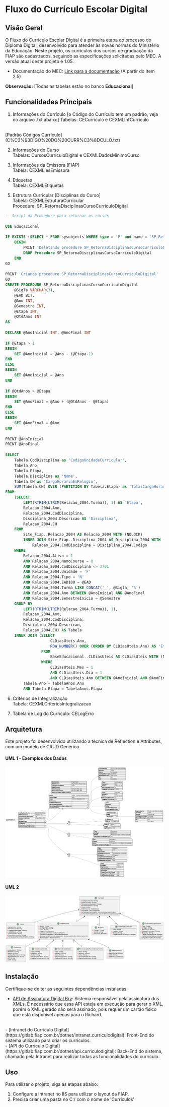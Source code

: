 # Fluxo do Currículo Escolar Digital

## Visão Geral
O Fluxo do Currículo Escolar Digital é a primeira etapa do processo do Diploma Digital, desenvolvido para atender às novas normas do Ministério da Educação. Neste projeto, os currículos dos cursos de graduação da FIAP são cadastrados, seguindo as especificações solicitadas pelo MEC. A versão atual deste projeto é 1.05.

- Documentação do MEC: [Link para a documentação](http://portal.mec.gov.br/diplomadigital/?pagina=pacote-instituicoes) (A partir do Item 2.5)

**Observação:** [Todas as tabelas estão no banco **Educacional**]

## Funcionalidades Principais
1. Informações do Currículo [o Código do Currículo tem um padrão, veja no arquivo .txt abaixo]
Tabelas: CECurriculo e CEXMLInfCurriculo
<br>
    [Padrão Códigos Currículo](C%C3%93DIGO%20DO%20CURR%C3%8DCULO.txt)
    
2. Informações do Curso <br>
Tabelas: CursosCurriculoDigital e CEXMLDadosMinimoCurso

3. Informações da Emissora (FIAP) <br>
Tabela: CEXMLIesEmissora

4. Etiquetas <br>
Tabela: CEXMLEtiquetas

5. Estrutura Curricular [Disciplinas do Curso] <br>
Tabela: CEXMLEstruturaCurricular <br>
Procedure: SP_RetornaDisciplinasCursoCurriculoDigital

```sql
-- Script da Procedure para retornar os cursos

USE Educacional

IF EXISTS (SELECT * FROM sysobjects WHERE type = 'P' and name = 'SP_RetornaDisciplinasCursoCurriculoDigital')
	BEGIN
		PRINT 'Deletando procedure SP_RetornaDisciplinasCursoCurriculoDigital'
		DROP Procedure SP_RetornaDisciplinasCursoCurriculoDigital
	END
GO

PRINT 'Criando procedure SP_RetornaDisciplinasCursoCurriculoDigital'
GO
CREATE PROCEDURE SP_RetornaDisciplinasCursoCurriculoDigital
	@Sigla VARCHAR(3),
	@EAD BIT,
	@Ano INT,
	@Semestre INT,
	@Etapa INT,
	@QtdAnos INT
AS

DECLARE @AnoInicial INT, @AnoFinal INT

IF @Etapa > 1
BEGIN
	SET @AnoInicial = @Ano - (@Etapa-1)
END
ELSE
BEGIN
	SET @AnoInicial = @Ano
END

IF @QtdAnos > @Etapa
BEGIN
	SET @AnoFinal = @Ano + (@QtdAnos - @Etapa)
END
ELSE
BEGIN
	SET @AnoFinal = @Ano
END

PRINT @AnoInicial
PRINT @AnoFinal

SELECT
	Tabela.CodDisciplina as 'CodigoUnidadeCurricular',
	Tabela.Ano,
	Tabela.Etapa,
	Tabela.Disciplina as 'Nome',
	Tabela.CH as 'CargaHorariaEmRelogio',
	SUM(Tabela.CH) OVER (PARTITION BY Tabela.Etapa) as 'TotalCargaHorariaEtapa'
FROM
	(SELECT
		LEFT(RTRIM(LTRIM(Relacao_2004.Turma)), 1) AS 'Etapa',
		Relacao_2004.Ano,
		Relacao_2004.CodDisciplina,
		Disciplina_2004.Descricao AS 'Disciplina',
		Relacao_2004.CH
	FROM
		Site_Fiap..Relacao_2004 AS Relacao_2004 WITH (NOLOCK)
		INNER JOIN Site_Fiap..Disciplina_2004 AS Disciplina_2004 WITH (NOLOCK) ON
			Relacao_2004.CodDisciplina = Disciplina_2004.Codigo
	WHERE
		Relacao_2004.Ativo = 1
		AND Relacao_2004.NanoCourse = 0
		AND Relacao_2004.CodDisciplina <> 3701
		AND Relacao_2004.Unidade = 'F'
		AND Relacao_2004.Tipo = 'N'
		AND Relacao_2004.EAD100 = @EAD
		AND Relacao_2004.Turma LIKE CONCAT('_', @Sigla, '%')
		AND Relacao_2004.Ano BETWEEN @AnoInicial AND @AnoFinal
		AND Relacao_2004.SemestreInicio = @Semestre
	GROUP BY
		LEFT(RTRIM(LTRIM(Relacao_2004.Turma)), 1),
		Relacao_2004.Ano,
		Relacao_2004.CodDisciplina,
		Disciplina_2004.Descricao,
		Relacao_2004.CH) AS Tabela
	INNER JOIN (SELECT
					CLDiasUteis.Ano,
					ROW_NUMBER() OVER (ORDER BY CLDiasUteis.Ano) AS 'Etapa'
				FROM
					BaseEducacional..CLDiasUteis AS CLDiasUteis WITH (NOLOCK)
				WHERE
					CLDiasUteis.Mes = 1
					AND CLDiasUteis.Dia = 1
					AND CLDiasUteis.Ano BETWEEN @AnoInicial AND @AnoFinal) AS TabelaAnos ON
		Tabela.Ano = TabelaAnos.Ano
		AND Tabela.Etapa = TabelaAnos.Etapa
```

6. Critérios de Integralização <br>
Tabela: CEXMLCriteriosIntegralizacao

7. Tabela de Log do Currículo: CELogErro

## Arquitetura
Este projeto foi desenvolvido utilizando a técnica de Reflection e Attributes, com um modelo de CRUD Genérico.

#### UML 1 - Exemplos dos Dados
![UML 01](UML%2001%20-%20Curriculo%20Digital.png)

#### UML 2
![UML 02](UML%202%20-%20Curriculo%20Digital.png)

## Instalação
Certifique-se de ter as seguintes dependências instaladas:

- [API de Assinatura Digital Bry](https://gitlab.fiap.com.br/dotnet/Api.AssinaturaDigitalBry): Sistema responsável pela assinatura dos XMLs. É necessário que essa API esteja em execução para gerar o XML, porém o XML gerado não será assinado, pois requer um cartão físico que está disponível apenas para o Richard.
<br>
- [Intranet do Currículo Digital](https://gitlab.fiap.com.br/dotnet/intranet.curriculodigital): Front-End do sistema utilizado para criar os currículos.
<br>
- [API do Currículo Digital](https://gitlab.fiap.com.br/dotnet/api.curriculodigital): Back-End do sistema, chamado pela Intranet para realizar todas as funcionalidades do currículo.

## Uso
Para utilizar o projeto, siga as etapas abaixo:

1. Configure a Intranet no IIS para utilizar o layout da FIAP.
2. Precisa criar uma pasta no C:/ com o nome de 'Curriculos'